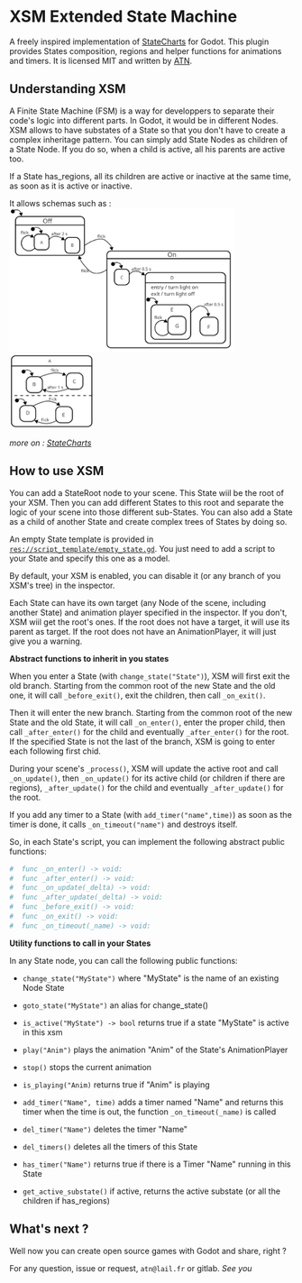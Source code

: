 XSM Extended State Machine
==========================

A freely inspired implementation of [StateCharts](https://statecharts.github.io/what-is-a-statechart.html) for Godot. This plugin provides States composition, regions and helper functions for animations and timers. It is licensed MIT and written by [ATN](https://gitlab.com/atnb).


Understanding XSM
-----------------

A Finite State Machine (FSM) is a way for developpers to separate their code's logic into different parts. In Godot, it would be in different Nodes. XSM allows to have substates of a State so that you don't have to create a complex inheritage pattern. You can simply add State Nodes as children of a State Node. If you do so, when a child is active, all his parents are active too.

If a State has_regions, all its children are active or inactive at the same time, as soon as it is active or inactive.

It allows schemas such as :
<img src="readme_files/stateschart_composition.svg" alt="statechart" width="400"/>
<img src="readme_files/stateschart_regions.svg" alt="statechart" width="150"/>

_more on : [StateCharts](https://statecharts.github.io/what-is-a-statechart.html)_


How to use XSM
---------------

You can add a StateRoot node to your scene. This State wiil be the root of your XSM. Then you can add different States to this root and separate the logic of your scene into those different sub-States. You can also add a State as a child of another State and create complex trees of States by doing so.

An empty State template is provided in [`res://script_template/empty_state.gd`](https://gitlab.com/atnb/xsm/-/blob/master/script_templates/empty_state.gd). You just need to add a script to your State and specify this one as a model.

By default, your XSM is enabled, you can disable it (or any branch of you XSM's tree) in the inspector.

Each State can have its own target (any Node of the scene, including another State) and animation player specified in the inspector. If you don't, XSM wiil get the root's ones. If the root does not have a target, it will use its parent as target. If the root does not have an AnimationPlayer, it will just give you a warning.


**Abstract functions to inherit in you states**

When you enter a State (with `change_state("State")`), XSM will first exit the old branch. Starting from the common root of the new State and the old one, it will call `_before_exit()`, exit the children, then call `_on_exit()`.

Then it will enter the new branch. Starting from the common root of the new State and the old State, it will call `_on_enter()`, enter the proper child, then call `_after_enter()` for the child and eventually `_after_enter()` for the root. If the specified State is not the last of the branch, XSM is going to enter each following first chid.

During your scene's `_process()`, XSM will update the active root and call `_on_update()`, then `_on_update()` for its active child (or children if there are regions), `_after_update()` for the child and eventually `_after_update()` for the root.

If you add any timer to a State (with `add_timer("name",time)`) as soon as the timer is done, it calls `_on_timeout("name")` and destroys itself.

So, in each State's script, you can implement the following abstract public functions:

```python
#  func _on_enter() -> void:
#  func _after_enter() -> void:
#  func _on_update(_delta) -> void:
#  func _after_update(_delta) -> void:
#  func _before_exit() -> void:
#  func _on_exit() -> void:
#  func _on_timeout(_name) -> void:
```


**Utility functions to call in your States**

In any State node, you can call the following public functions:

* `change_state("MyState")`
   where "MyState" is the name of an existing Node State

* `goto_state("MyState")`
   an alias for change_state()

* `is_active("MyState") -> bool`
   returns true if a state "MyState" is active in this xsm

* `play("Anim")`
   plays the animation "Anim" of the State's AnimationPlayer

* `stop()`
   stops the current animation

* `is_playing("Anim)`
   returns true if "Anim" is playing

* `add_timer("Name", time)`
   adds a timer named "Name" and returns this timer
   when the time is out, the function `_on_timeout(_name)` is called
   
* `del_timer("Name")`
   deletes the timer "Name"
   
* `del_timers()`
   deletes all the timers of this State
   
* `has_timer("Name")`
   returns true if there is a Timer "Name" running in this State
   
* `get_active_substate()`
   if active, returns the active substate (or all the children if has_regions)


What's next ?
-----------------

Well now you can create open source games with Godot and share, right ?

For any question, issue or request, `atn@lail.fr` or gitlab.
_See you_
